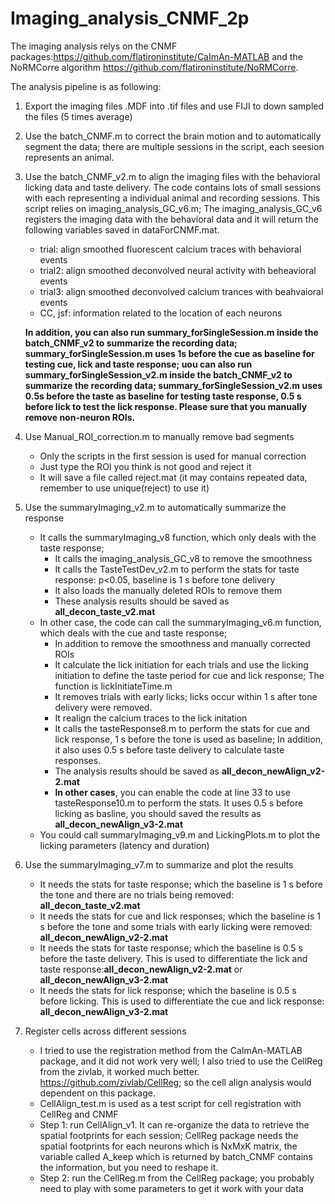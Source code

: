 # Imaging_analysis_CNMF_2p
The imaging analysis relys on the CNMF packages:https://github.com/flatironinstitute/CaImAn-MATLAB and the NoRMCorre algorithm https://github.com/flatironinstitute/NoRMCorre.

The analysis pipeline is as following:
1. Export the imaging files .MDF into .tif files and use FIJI to down sampled the files (5 times average)
2. Use the batch_CNMF.m to correct the brain motion and to automatically segment the data; there are multiple sessions in the script, each seesion represents an animal.
3. Use the batch_CNMF_v2.m to align the imaging files with the behavioral licking data and taste delivery. The code contains lots of small sessions with each representing a individual animal and recording sessions. This script relies on imaging_analysis_GC_v6.m; The imaging_analysis_GC_v6 registers the imaging data with the behavioral data and it will return the following variables saved in dataForCNMF.mat.
   - trial: align smoothed fluorescent calcium traces with behavioral events
   - trial2: align smoothed deconvolved neural activity with beheavioral events
   - trial3: align smoothed deconvolved calcium trances with beahvaioral events
   - CC, jsf: information related to the location of each neurons
   
   **In addition, you can also run summary_forSingleSession.m inside the batch_CNMF_v2 to summarize the recording data; summary_forSingleSession.m uses 1s before the cue as baseline for testing cue, lick and taste response; uou can also run summary_forSingleSession_v2.m inside the batch_CNMF_v2 to summarize the recording data; summary_forSingleSession_v2.m uses 0.5s before the taste as baseline for testing taste response, 0.5 s before lick to test the lick response. Please sure that you manually remove non-neuron ROIs.**
   
4. Use Manual_ROI_correction.m to manually remove bad segments
   - Only the scripts in the first session is used for manual correction
   - Just type the ROI you think is not good and reject it
   - It will save a file called reject.mat (it may contains repeated data, remember to use unique(reject) to use it)
   
5. Use the summaryImaging_v2.m to automatically summarize the response
   - It calls the summaryImaging_v8 function, which only deals with the taste response;
      - It calls the imaging_analysis_GC_v8 to remove the smoothness
      - It calls the TasteTestDev_v2.m to perform the stats for taste response: p<0.05, baseline is 1 s before tone delivery
      - It also loads the manually deleted ROIs to remove them
      - These analysis results should be saved as **all_decon_taste_v2.mat**
   - In other case, the code can call the summaryImaging_v6.m function, which deals with the cue and taste response;
      - In addition to remove the smoothness and manually corrected ROIs
      - It calculate the lick initiation for each trials and use the licking initiation to define the taste period for cue and lick response; The function is lickInitiateTime.m
      - It removes trials with early licks; licks occur within 1 s after tone delivery were removed.
      - It realign the calcium traces to the lick initation
      - It calls the tasteResponse8.m to perform the stats for cue and lick response, 1 s before the tone is used as baseline; In addition, it also uses 0.5 s before taste delivery to calculate taste responses. 
      - The analysis results should be saved as **all_decon_newAlign_v2-2.mat**
      - **In other cases**, you can enable the code at line 33 to use tasteResponse10.m to perform the stats. It uses 0.5 s before licking as basline, you should saved the results as **all_decon_newAlign_v3-2.mat**
   - You could call summaryImaging_v9.m and LickingPlots.m to plot the licking parameters (latency and duration)
      
      
6. Use the summaryImaging_v7.m to summarize and plot the results
   - It needs the stats for taste response; which the baseline is 1 s before the tone and there are no trials being removed: **all_decon_taste_v2.mat**
   - It needs the stats for cue and lick responses; which the baseline is 1 s before the tone and some trials with early licking were removed: **all_decon_newAlign_v2-2.mat**
   - It needs the stats for taste response; which the baseline is 0.5 s before the taste delivery. This is used to differentiate the lick and taste response:**all_decon_newAlign_v2-2.mat** or **all_decon_newAlign_v3-2.mat**
   - It needs the stats for lick response; which the baseline is 0.5 s before licking. This is used to differentiate the cue and lick response: **all_decon_newAlign_v3-2.mat**

7. Register cells across different sessions
   - I tried to use the registration method from the CaImAn-MATLAB package, and it did not work very well; I also tried to use the CellReg from the zivlab, it worked much better. https://github.com/zivlab/CellReg; so the cell align analysis would dependent on this package.
   - CellAlign_test.m  is used as a test script for cell registration with CellReg and CNMF
   - Step 1: run CellAlign_v1. It can re-organize the data to retrieve the spatial footprints for each session; CellReg package needs the spatial footprints for each neurons which is NxMxK matrix, the variable called A_keep which is returned by batch_CNMF contains the information, but you need to reshape it. 
   - Step 2: run the CellReg.m from the CellReg package; you probably need to play with some parameters to get it work with your data
   
